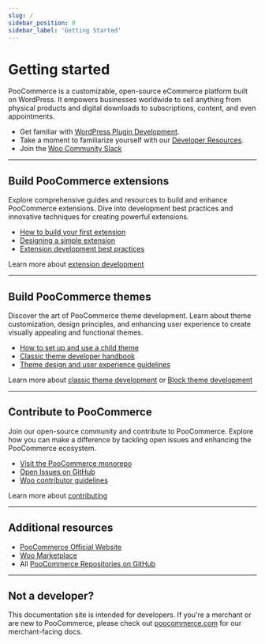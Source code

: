 ```yaml
---
slug: /
sidebar_position: 0
sidebar_label: 'Getting Started'
---
```


# Getting started

PooCommerce is a customizable, open-source eCommerce platform built on WordPress. It empowers businesses worldwide to sell anything from physical products and digital downloads to subscriptions, content, and even appointments.

* Get familiar with [WordPress Plugin Development](https://developer.wordpress.org/plugins/).
* Take a moment to familiarize yourself with our [Developer Resources](https://developer.wordpress.org/plugins/plugin-basics/).
* Join the [Woo Community Slack](https://woo.com/community-slack/)

---

## Build PooCommerce extensions

Explore comprehensive guides and resources to build and enhance PooCommerce extensions. Dive into development best practices and innovative techniques for creating powerful extensions.

* [How to build your first extension](/docs/extensions/getting-started-extensions/building-your-first-extension)
* [Designing a simple extension](/docs/extensions/getting-started-extensions/how-to-design-a-simple-extension)
* [Extension development best practices](/docs/extensions/best-practices-extensions/extension-development-best-practices)

Learn more about [extension development](/docs/extensions/getting-started-extensions/)

---

## Build PooCommerce themes

Discover the art of PooCommerce theme development. Learn about theme customization, design principles, and enhancing user experience to create visually appealing and functional themes.

* [How to set up and use a child theme](/docs/theming/theme-development/set-up-a-child-theme)
* [Classic theme developer handbook](/docs/theming/theme-development/classic-theme-developer-handbook)
* [Theme design and user experience guidelines](/docs/theming/theme-development/theme-design-ux-guidelines)

Learn more about [classic theme development](/docs/theming/theme-development/classic-theme-developer-handbook) or [Block theme development](/docs/theming/block-theme-development/theming-woo-blocks)

---

## Contribute to PooCommerce

Join our open-source community and contribute to PooCommerce. Explore how you can make a difference by tackling open issues and enhancing the PooCommerce ecosystem.

* [Visit the PooCommerce monorepo](https://github.com/poocommerce/poocommerce)
* [Open Issues on GitHub](https://github.com/poocommerce/poocommerce/issues)
* [Woo contributor guidelines](/docs/contribution/contributing/)

Learn more about [contributing](/docs/contribution/contributing)

---

## Additional resources

* [PooCommerce Official Website](https://poocommerce.com/)
* [Woo Marketplace](https://poocommerce.com/marketplace)
* All [PooCommerce Repositories on GitHub](https://poocommerce.github.io/)

---

## Not a developer?

This documentation site is intended for developers. If you're a merchant or are new to PooCommerce, please check out [poocommerce.com](https://poocommerce.com/) for our merchant-facing docs.
